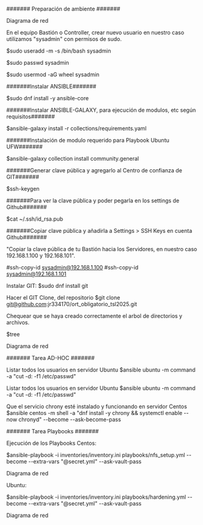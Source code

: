 ####### Preparación de ambiente #######

Diagrama de red

En el equipo Bastión o Controller, crear nuevo usuario en nuestro caso utilizamos "sysadmin" con permisos de sudo.

$sudo useradd -m -s /bin/bash sysadmin

$sudo passwd sysadmin

$sudo usermod -aG wheel sysadmin

#######Instalar ANSIBLE#######

$sudo dnf install -y ansible-core

#######Instalar ANSIBLE-GALAXY, para ejecución de modulos, etc según requisitos#######

$ansible-galaxy install -r collections/requirements.yaml

#######Instalación de modulo requerido para Playbook Ubuntu UFW#######

$ansible-galaxy collection install community.general

#######Generar clave pública y agregarlo al Centro de confianza de GIT#######

$ssh-keygen

#######Para ver la clave pública y poder pegarla en los settings de Github#######

$cat ~/.ssh/id_rsa.pub

#######Copiar clave pública y añadirla a Settings > SSH Keys en cuenta Github#######

"Copiar la clave pública de tu Bastión hacia los Servidores, en nuestro caso 192.168.1.100 y 192.168.101".

#ssh-copy-id sysadmin@192.168.1.100 #ssh-copy-id sysadmin@192.168.1.101

Instalar GIT: $sudo dnf install git

Hacer el GIT Clone, del repositorio $git clone git@github.com:jr334170/ort_obligatorio_tsl2025.git

Chequear que se haya creado correctamente el arbol de directorios y archivos.

$tree

Diagrama de red

####### Tarea AD-HOC #######

Listar todos los usuarios en servidor Ubuntu
$ansible ubuntu -m command -a "cut -d: -f1 /etc/passwd"

Listar todos los usuarios en servidor Ubuntu
$ansible ubuntu -m command -a "cut -d: -f1 /etc/passwd"

Que el servicio chrony esté instalado y funcionando en servidor Centos
$ansible centos -m shell -a "dnf install -y chrony && systemctl enable --now chronyd" --become --ask-become-pass

####### Tarea Playbooks #######

Ejecución de los Playbooks
Centos:

$ansible-playbook -i inventories/inventory.ini playbooks/nfs_setup.yml --become --extra-vars "@secret.yml" --ask-vault-pass

Diagrama de red

Ubuntu:

$ansible-playbook -i inventories/inventory.ini playbooks/hardening.yml --become --extra-vars "@secret.yml" --ask-vault-pass

Diagrama de red
